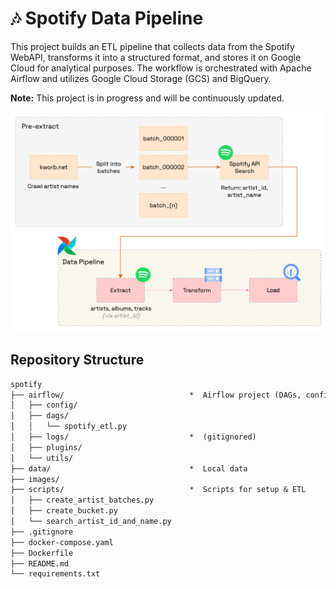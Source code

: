 # 🎶 Spotify Data Pipeline
This project builds an ETL pipeline that collects data from the Spotify WebAPI, transforms it into a structured format, and stores it on Google Cloud for analytical purposes. The workflow is orchestrated with Apache Airflow and utilizes Google Cloud Storage (GCS) and BigQuery.

**Note:** This project is in progress and will be continuously updated.

![Diagram](images/diagram.png)

## Repository Structure
```txt
spotify
├── airflow/                            *  Airflow project (DAGs, configs, plugins, logs)
│   ├── config/                         
│   ├── dags/                           
│   │   └── spotify_etl.py              
│   ├── logs/                           *  (gitignored)
│   ├── plugins/                        
│   └── utils/                          
├── data/                               *  Local data
├── images/                             
├── scripts/                            *  Scripts for setup & ETL
│   ├── create_artist_batches.py        
│   ├── create_bucket.py                
│   └── search_artist_id_and_name.py    
├── .gitignore                          
├── docker-compose.yaml                 
├── Dockerfile                          
├── README.md                           
└── requirements.txt                    
```